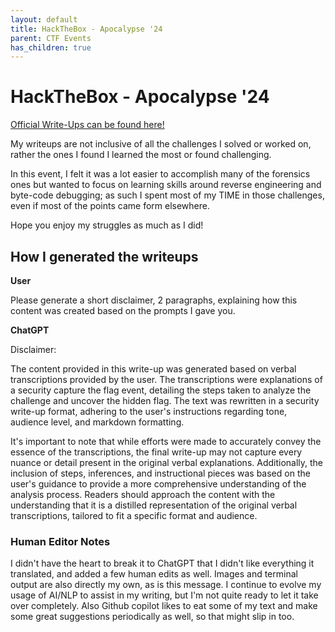 ```yaml
---
layout: default
title: HackTheBox - Apocalypse '24
parent: CTF Events
has_children: true
---
```


# HackTheBox - Apocalypse '24

[Official Write-Ups can be found here!](https://github.com/hackthebox/cyber-apocalypse-2024)

My writeups are not inclusive of all the challenges I solved or worked on, rather the ones I found I learned the most or found challenging. 

In this event, I felt it was a lot easier to accomplish many of the forensics ones but wanted to focus on learning skills around reverse engineering and byte-code debugging; as such I spent most of my TIME in those challenges, even if most of the points came form elsewhere.

Hope you enjoy my struggles as much as I did!

## How I generated the writeups

**User**

Please generate a short disclaimer, 2 paragraphs, explaining how this content was created based on the prompts I gave you.

**ChatGPT**

Disclaimer:

The content provided in this write-up was generated based on verbal transcriptions provided by the user. The transcriptions were explanations of a security capture the flag event, detailing the steps taken to analyze the challenge and uncover the hidden flag. The text was rewritten in a security write-up format, adhering to the user's instructions regarding tone, audience level, and markdown formatting.

It's important to note that while efforts were made to accurately convey the essence of the transcriptions, the final write-up may not capture every nuance or detail present in the original verbal explanations. Additionally, the inclusion of steps, inferences, and instructional pieces was based on the user's guidance to provide a more comprehensive understanding of the analysis process. Readers should approach the content with the understanding that it is a distilled representation of the original verbal transcriptions, tailored to fit a specific format and audience.

### Human Editor Notes

I didn't have the heart to break it to ChatGPT that I didn't like everything it translated, and added a few human edits as well. Images and terminal output are also directly my own, as is this message. I continue to evolve my usage of AI/NLP to assist in my writing, but I'm not quite ready to let it take over completely. Also Github copilot likes to eat some of my text and make some great suggestions periodically as well, so that might slip in too.